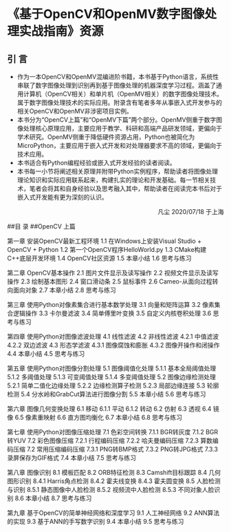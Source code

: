 # 《基于OpenCV和OpenMV数字图像处理实战指南》资源
## 引  言
-  作为一本OpenCV和OpenMV混编进阶书籍，本书基于Python语言，系统性串联了数字图像处理到识别再到基于图像处理的机器深度学习过程。涵盖了通用计算机（OpenCV相关）和单片机（OpenMV相关）的数字图像处理技术。属于数字图像处理技术的实际应用。附录含有笔者多年从事嵌入式开发参与的相关OpenCV和OpenMV非涉密项目实例。
-  本书分为“OpenCV上篇”和“OpenMV下篇”两个部分。OpenMV侧重于数字图像处理核心原理应用，主要应用于教学、科研和高端产品研发领域，更偏向于学术研究。OpenMV侧重于降低硬件资源占用，Python也被简化为MicroPython，主要应用于嵌入式开发和对处理器要求不高的领域，更偏向于技术应用。
-  本书适合有Python编程经验或嵌入式开发经验的读者阅读。
-  本书每一小节将阐述相关原理并附带Python实例程序，帮助读者将图像处理理论知识和实际应用联系起来，构建扎实的理论和开发基础。每一节相关技术，笔者会将其和自身经验以及思考融入其中，帮助读者在阅读完本书后对于嵌入式开发能有更为深刻的认识。
<p align="right">
凡尘 2020/07/18 于上海
</p>
##目  录
##OpenCV  上篇

第一章  安装OpenCV最新工程环境
1.1  在Windows上安装Visual Studio + OpenCV + Python
1.2  第一个OpenCV程序HelloWorld.py
1.3  CMake构建C++底层开发环境
1.4  OpenCV社区资源
1.5  本章小结
1.6  思考与练习

第二章  OpenCV基本操作
2.1  图片文件显示及读写操作
2.2  视频文件显示及读写操作
2.3  绘制基本图形
2.4  窗口滑动条
2.5  鼠标事件
2.6  Cameo-从面向过程转向面向对象
2.7  本章小结
2.8  思考与练习

第三章  使用Python对像素集合进行基本数学处理
3.1  向量和矩阵运算
3.2  像素集合逻辑操作
3.3  卡尔曼滤波
3.4  简单傅里叶变换
3.5  自定义内核卷积处理
3.6  思考与练习

第四章  使用Python对图像滤波处理
4.1  线性滤波
4.2  非线性滤波
4.2.1  中值滤波
4.2.2  双边滤波
4.3  形态学滤波
4.3.1  图像腐蚀和膨胀
4.3.2  图像开操作和闭操作
4.4  本章小结
4.5  思考与练习

第五章  使用Python对图像分割处理
5.1  图像阈值化处理
5.1.1  基本全局阈值处理
5.1.2  多阈值处理
5.1.3  可变阈值处理
5.1.4  多变阈值处理
5.2	图像边缘检测处理
5.2.1  简单二值化边缘处理
5.2.2  边缘检测算子检测
5.2.3  局部边缘连接
5.3  轮廓检测
5.4  分水岭和GrabCut算法进行图像分割
5.5  本章小结
5.6  思考与练习

第六章  图像几何变换处理
6.1  移动
6.1.1  平动
6.1.2  转动
6.2  仿射
6.3  透视
6.4  镜像
6.5  像素重映射
6.6  直方图均衡化
6.7  本章小结
6.8  思考与练习

第七章 使用Python对图像压缩处理
7.1  色彩空间转换
7.1.1  BGR转灰度
7.1.2  BGR转YUV
7.2  彩色图像压缩
7.2.1  行程编码压缩
7.2.2  哈夫曼编码压缩
7.2.3  算数编码压缩
7.2  常用压缩编码压缩
7.3.1  PNG转BMP格式
7.3.2  PNG转JPG格式
7.3.3  录屏保存为GIF格式
7.4  本章小结
7.5  思考与练习

第八章 图像识别
8.1	模板匹配
8.2	ORB特征检测
8.3 	Camshift目标跟踪
8.4	几何图形识别
8.4.1  Harris角点检测
8.4.2  霍夫线变换
8.4.3  霍夫圆变换
8.5	人脸检测与识别
8.5.1  静态图像中人脸检测
8.5.2  视频流中人脸检测
8.5.3  不同对象人脸识别
8.6	本章小结
8.7	思考与练习

第九章  基于OpenCV的简单神经网络和深度学习
9.1  人工神经网络
9.2  ANN算法的实现
9.3  基于ANN的手写数字识别
9.4  本章小结
9.5  思考与练习
